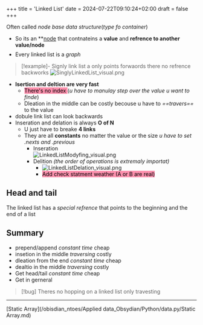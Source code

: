 +++
title = 'Linked List'
date = 2024-07-22T09:10:24+02:00
draft = false
+++

Often called *node base data structure*(*type fo container*)
- So its an  **[node](/node.md) that contnateins a **value** and **refrence to another value/node**
$$$$
- Every linked list is a *graph*
>[!example]- Signly link list a only points forwaords there no refrence backworks
>![SinglyLinkedList_visual.png](/Notes/SinglyLinkedList_visual.png)

- **Isertion and deltion are very fast**
	- <mark style="background: #FF5582A6;">There's no index </mark> (*u have to manulay step over the value u want to finde*) 
	- Dleation in the middle can be costly becouse u have to *==travers==* to the value
- dobule link list can look backwards
- Inseration and delation is always **O of N**    
	- U just have to breake  **4 links**
	- They are all **constants** no matter the value  or the size
		 *u have to set .nexts and .previous*
		- Inseration  
		 ![LinkedListModyfing_visual.png](/Notes/LinkedListModyfing_visual.png)
		 - Delition *(the order of operations is extremaly importat)*
			 - ![LinkedListDelation_visual.png](/Notes/LinkedListDelation_visual.png)
			 - <mark style="background: #FF5582A6;">Add  check statment weather (A or B are real)</mark>



## Head and tail  
The linked list has a *special refrence* that points to the beginning and the end of a  list 

## Summary 
- prepend/append *constant time* cheap
- insetion in the middle *traversing* costly
- dleation from the end *constant time* cheap
- dealtio in the middle *traversing* costly
- Get head/tail  *constant time* cheap 
- Get in gerneral  
>[!bug] Theres no hopping on a linked list only travesting 


--- 

 [Static Array](/obisdian_ntoes/Applied data_Obsydian/Python/data.py/Static Array.md)